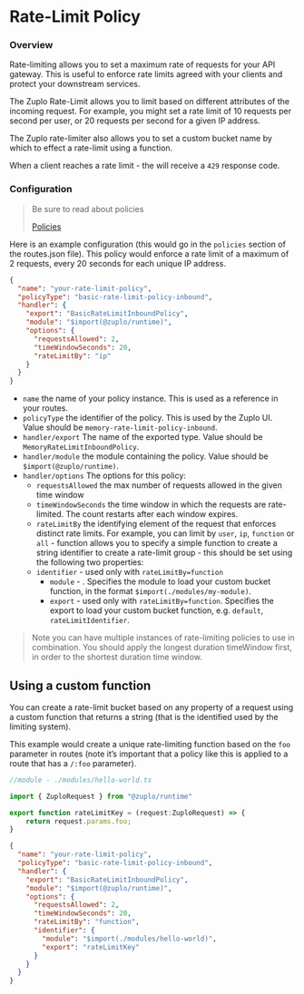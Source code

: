 # Rate-Limit Policy

### Overview

Rate-limiting allows you to set a maximum rate of requests for your API gateway.
This is useful to enforce rate limits agreed with your clients and protect your
downstream services.

The Zuplo Rate-Limit allows you to limit based on different attributes of the
incoming request. For example, you might set a rate limit of 10 requests per
second per user, or 20 requests per second for a given IP address.

The Zuplo rate-limiter also allows you to set a custom bucket name by which to
effect a rate-limit using a function.

When a client reaches a rate limit - the will receive a `429` response code.

### Configuration

> Be sure to read about policies
>
> [Policies](/articles/policies)

Here is an example configuration (this would go in the `policies` section of the
routes.json file). This policy would enforce a rate limit of a maximum of 2
requests, every 20 seconds for each unique IP address.

```json
{
  "name": "your-rate-limit-policy",
  "policyType": "basic-rate-limit-policy-inbound",
  "handler": {
    "export": "BasicRateLimitInboundPolicy",
    "module": "$import(@zuplo/runtime)",
    "options": {
      "requestsAllowed": 2,
      "timeWindowSeconds": 20,
      "rateLimitBy": "ip"
    }
  }
}
```

- `name` the name of your policy instance. This is used as a reference in your
  routes.
- `policyType` the identifier of the policy. This is used by the Zuplo UI. Value
  should be `memory-rate-limit-policy-inbound`.
- `handler/export` The name of the exported type. Value should be
  `MemoryRateLimitInboundPolicy`.
- `handler/module` the module containing the policy. Value should be
  `$import(@zuplo/runtime)`.
- `handler/options` The options for this policy:
  - `requestsAllowed` the max number of requests allowed in the given time
    window
  - `timeWindowSeconds` the time window in which the requests are rate-limited.
    The count restarts after each window expires.
  - `rateLimitBy` the identifying element of the request that enforces distinct
    rate limits. For example, you can limit by `user`, `ip`, `function` or
    `all` - function allows you to specify a simple function to create a string
    identifier to create a rate-limit group - this should be set using the
    following two properties:
  - `identifier` - used only with `rateLimitBy=function`
    - `module` - . Specifies the module to load your custom bucket function, in
      the format `$import(./modules/my-module)`.
    - `export` - used only with `rateLimitBy=function`. Specifies the export to
      load your custom bucket function, e.g. `default`, `rateLimitIdentifier`.

> Note you can have multiple instances of rate-limiting policies to use in
> combination. You should apply the longest duration timeWindow first, in order
> to the shortest duration time window.

## Using a custom function

You can create a rate-limit bucket based on any property of a request using a
custom function that returns a string (that is the identified used by the
limiting system).

This example would create a unique rate-limiting function based on the `foo`
parameter in routes (note it’s important that a policy like this is applied to a
route that has a `/:foo` parameter).

```ts
//module - ./modules/hello-world.ts

import { ZuploRequest } from "@zuplo/runtime"

export function rateLimitKey = (request:ZuploRequest) => {
	return request.params.foo;
}
```

```json
{
  "name": "your-rate-limit-policy",
  "policyType": "basic-rate-limit-policy-inbound",
  "handler": {
    "export": "BasicRateLimitInboundPolicy",
    "module": "$import(@zuplo/runtime)",
    "options": {
      "requestsAllowed": 2,
      "timeWindowSeconds": 20,
      "rateLimitBy": "function",
      "identifier": {
        "module": "$import(./modules/hello-world)",
        "export": "rateLimitKey"
      }
    }
  }
}
```
